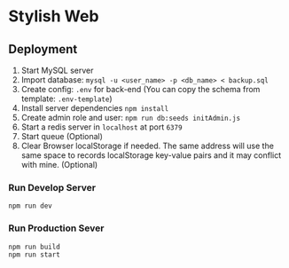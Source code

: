 # Stylish Web

## Deployment

1. Start MySQL server
2. Import database: `mysql -u <user_name> -p <db_name> < backup.sql`
3. Create config: `.env` for back-end (You can copy the schema from template: `.env-template`)
4. Install server dependencies `npm install`
5. Create admin role and user: `npm run db:seeds initAdmin.js`
6. Start a redis server in `localhost` at port `6379`
7. Start queue (Optional)
8. Clear Browser localStorage if needed. The same address will use the same space to records localStorage key-value pairs and it may conflict with mine. (Optional)

### Run Develop Server
```
npm run dev
```

### Run Production Sever
```
npm run build
npm run start
```
